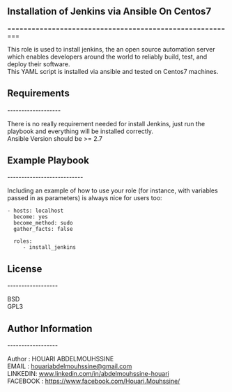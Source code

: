<h2>Installation of Jenkins via Ansible On Centos7</h2>
=========================================================

This role is used to install jenkins, the an open source automation server which enables developers around the world to reliably build, test, and deploy their software.<br>
This YAML script is installed via ansible and tested on Centos7 machines.

<h2>Requirements</h2>
-------------------

There is no really requirement needed for install Jenkins, just run the playbook and everything will be installed correctly. <br>
Ansible Version should be >= 2.7


<h2>Example Playbook</h2>
---------------------------

Including an example of how to use your role (for instance, with variables passed in as parameters) is always nice for users too:

    - hosts: localhost
      become: yes
	  become_method: sudo
	  gather_facts: false

      roles:
         - install_jenkins

<h2>License</h2>
------------------

BSD <br>
GPL3

<h2>Author Information</h2>
------------------

Author : HOUARI ABDELMOUHSSINE <br>
EMAIL : houariabdelmouhssine@gmail.com<br>
LINKEDIN: www.linkedin.com/in/abdelmouhssine-houari<br>
FACEBOOK : https://www.facebook.com/Houari.Mouhssine/
